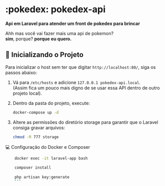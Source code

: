 # :pokedex: **pokedex-api**

**Api em Laravel para atender um front de pokedex para brincar**

Ahh mas você vai fazer mais uma api de pokemon?  
**sim**, porque? **porque eu quero.**

## :rocket: **Inicializando o Projeto**

Para inicializar o host sem ter que digitar `http://localhost:80/`, siga os passos abaixo:

1. Vá para `/etc/hosts` e adicione `127.0.0.1 pokedex-api.local`.  
   (Assim fica um pouco mais digno de se usar essa API dentro de outro projeto local).
   
2. Dentro da pasta do projeto, execute:

   ```bash
   docker-compose up -d

3. Altere as permissões do diretório storage para garantir que o Laravel consiga gravar arquivos:

    ```bash
    chmod -R 777 storage
    ```

:computer: Configuração do Docker e Composer

```bash
    docker exec -it laravel-app bash
    
    composer install
    
    php artisan key:generate
    ```

